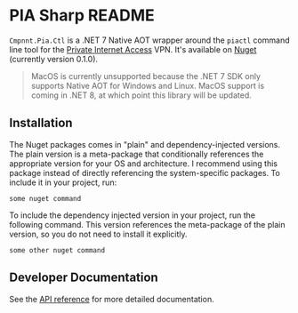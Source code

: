 # PIA Sharp README

`Cmpnnt.Pia.Ctl` is a .NET 7 Native AOT wrapper around the `piactl` command line tool for the
[Private Internet Access](https://privateinternetaccess.com) VPN. It's available on [Nuget](https://nuget.org/profiles/cmpnnt)
(currently version 0.1.0).

> MacOS is currently unsupported because the .NET 7 SDK only supports Native AOT for Windows and Linux. MacOS support is
> coming in .NET 8, at which point this library will be updated.

## Installation

The Nuget packages comes in "plain" and dependency-injected versions. The plain version is a meta-package that conditionally
references the appropriate version for your OS and architecture. I recommend using this package instead of directly referencing
the system-specific packages. To include it in your project, run:

`some nuget command`

To include the dependency injected version in your project, run the following command. This version references the
meta-package of the plain version, so you do not need to install it explicitly.

`some other nuget command`

## Developer Documentation

See the [API reference](#) for more detailed documentation.